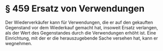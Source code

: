 # § 459 Ersatz von Verwendungen
Der Wiederverkäufer kann für Verwendungen, die er auf den gekauften Gegenstand vor dem Wiederkauf gemacht hat, insoweit Ersatz verlangen, als der Wert des Gegenstandes durch die Verwendungen erhöht ist. Eine Einrichtung, mit der er die herauszugebende Sache versehen hat, kann er wegnehmen.